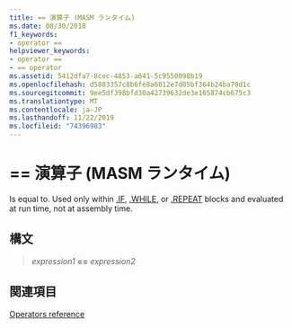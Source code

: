 ```yaml
---
title: == 演算子 (MASM ランタイム)
ms.date: 08/30/2018
f1_keywords:
- operator ==
helpviewer_keywords:
- operator ==
- == operator
ms.assetid: 5412dfa7-8cec-4853-a641-5c9550098b19
ms.openlocfilehash: d5883357c8b6fe8a6012e7d05bf364b24ba70d1c
ms.sourcegitcommit: 9ee5df398bfd30a42739632de3e165874cb675c3
ms.translationtype: MT
ms.contentlocale: ja-JP
ms.lasthandoff: 11/22/2019
ms.locfileid: "74396983"
---
```

# <a name="operator--masm-run-time"></a>== 演算子 (MASM ランタイム)

Is equal to. Used only within [.IF](../../assembler/masm/dot-if.md), [.WHILE](../../assembler/masm/dot-while.md), or [.REPEAT](../../assembler/masm/dot-repeat.md) blocks and evaluated at run time, not at assembly time.

## <a name="syntax"></a>構文

> *expression1* **==** *expression2*

## <a name="see-also"></a>関連項目

[Operators reference](operators-reference.md)
